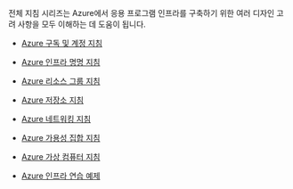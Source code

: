 전체 지침 시리즈는 Azure에서 응용 프로그램 인프라를 구축하기 위한 여러 디자인 고려 사항을 모두 이해하는 데 도움이 됩니다.

- [Azure 구독 및 계정 지침](../articles/virtual-machines/virtual-machines-windows-infrastructure-subscription-accounts-guidelines.md)
- [Azure 인프라 명명 지침](../articles/virtual-machines/virtual-machines-windows-infrastructure-naming-guidelines.md)
- [Azure 리소스 그룹 지침](../articles/virtual-machines/virtual-machines-windows-infrastructure-resource-groups-guidelines.md)
- [Azure 저장소 지침](../articles/virtual-machines/virtual-machines-windows-infrastructure-storage-solutions-guidelines.md)
- [Azure 네트워킹 지침](../articles/virtual-machines/virtual-machines-windows-infrastructure-networking-guidelines.md)
- [Azure 가용성 집합 지침](../articles/virtual-machines/virtual-machines-windows-infrastructure-availability-sets-guidelines.md)
- [Azure 가상 컴퓨터 지침](../articles/virtual-machines/virtual-machines-windows-infrastructure-virtual-machine-guidelines.md)

- [Azure 인프라 연습 예제](../articles/virtual-machines/virtual-machines-windows-infrastructure-example.md)

<!---HONumber=AcomDC_0706_2016-->